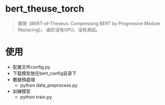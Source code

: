 # bert_theuse_torch

> 實現《BERT-of-Theseus: Compressing BERT by Progressive Module Replacing》，
> 由於沒有GPU，沒有測試。


# 使用
- 配置文件config.py
- 下载模型放在bert_config目录下
- 數據預處理
  - python data_preprocess.py
- 訓練模型
  - python train.py
